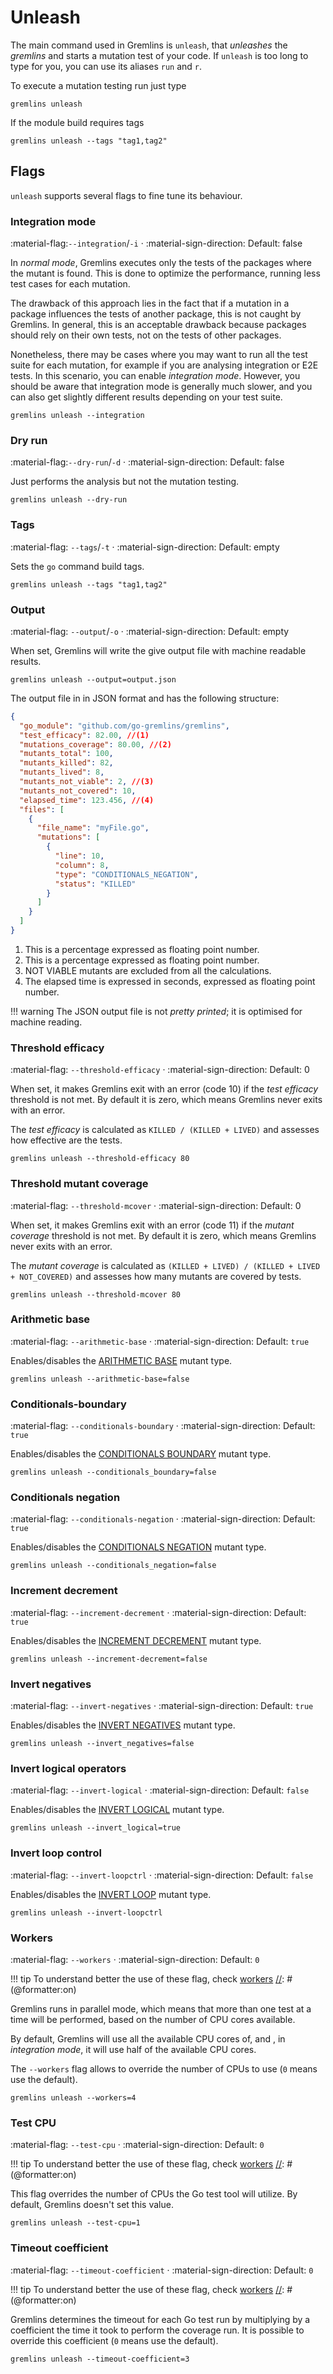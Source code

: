 # Unleash

The main command used in Gremlins is `unleash`, that _unleashes_ the _gremlins_ and starts a mutation test of your code.
If `unleash` is too long to type for you, you can use its aliases `run` and `r`.

To execute a mutation testing run just type

```shell
gremlins unleash
```

If the module build requires tags

```shell
gremlins unleash --tags "tag1,tag2"
```

## Flags

`unleash` supports several flags to fine tune its behaviour.

### Integration mode

:material-flag:`--integration`/`-i` · :material-sign-direction: Default: false

In _normal mode_, Gremlins executes only the tests of the packages where the mutant is found.
This is done to optimize the performance, running less test cases for each mutation.

The drawback of this approach lies in the fact that if a mutation in a package influences the tests
of another package, this is not caught by Gremlins. In general, this is an acceptable drawback
because packages should rely on their own tests, not on the tests of other packages.

Nonetheless, there may be cases where you may want to run all the test suite for each mutation, for
example if you are analysing integration or E2E tests. In this scenario, you can enable _integration mode_.
However, you should be aware that integration mode is generally much slower, and you can also get
slightly different results depending on your test suite.

```shell
gremlins unleash --integration
```

### Dry run

:material-flag:`--dry-run`/`-d` · :material-sign-direction: Default: false

Just performs the analysis but not the mutation testing.

```shell
gremlins unleash --dry-run
```

### Tags

:material-flag: `--tags`/`-t` · :material-sign-direction: Default: empty

Sets the `go` command build tags.

```shell
gremlins unleash --tags "tag1,tag2"
```

### Output

:material-flag: `--output`/`-o` · :material-sign-direction: Default: empty

When set, Gremlins will write the give output file with machine readable results.

```shell
gremlins unleash --output=output.json
```

The output file in in JSON format and has the following structure:

[//]: # (@formatter:off)
```json
{
  "go_module": "github.com/go-gremlins/gremlins",
  "test_efficacy": 82.00, //(1)
  "mutations_coverage": 80.00, //(2)
  "mutants_total": 100,
  "mutants_killed": 82,
  "mutants_lived": 8,
  "mutants_not_viable": 2, //(3)
  "mutants_not_covered": 10,
  "elapsed_time": 123.456, //(4)
  "files": [
    {
      "file_name": "myFile.go",
      "mutations": [
        {
          "line": 10,
          "column": 8,
          "type": "CONDITIONALS_NEGATION",
          "status": "KILLED"
        }
      ]
    }
  ]
}
```
[//]: # (@formatter:on)

1. This is a percentage expressed as floating point number.
2. This is a percentage expressed as floating point number.
3. NOT VIABLE mutants are excluded from all the calculations.
4. The elapsed time is expressed in seconds, expressed as floating point number.

[//]: # (@formatter:off)
!!! warning
    The JSON output file is not _pretty printed_; it is optimised for machine reading.

[//]: # (@formatter:on)

### Threshold efficacy

:material-flag: `--threshold-efficacy` · :material-sign-direction: Default: 0

When set, it makes Gremlins exit with an error (code 10) if the _test efficacy_ threshold is not met. By default it is
zero, which
means Gremlins never exits with an error.

The _test efficacy_ is calculated as `KILLED / (KILLED + LIVED)` and assesses how effective are the tests.

```shell
gremlins unleash --threshold-efficacy 80
```

### Threshold mutant coverage

:material-flag: `--threshold-mcover` · :material-sign-direction: Default: 0

When set, it makes Gremlins exit with an error (code 11) if the _mutant coverage_ threshold is not met. By default
it is zero, which means Gremlins never exits with an error.

The _mutant coverage_ is calculated as `(KILLED + LIVED) / (KILLED + LIVED + NOT_COVERED)` and assesses how many mutants
are covered by tests.

```shell
gremlins unleash --threshold-mcover 80
```

### Arithmetic base

:material-flag: `--arithmetic-base` · :material-sign-direction: Default: `true`

Enables/disables the [ARITHMETIC BASE](../../mutations/arithmetic_base.md) mutant type.

```shell
gremlins unleash --arithmetic-base=false
```

### Conditionals-boundary

:material-flag: `--conditionals-boundary` · :material-sign-direction: Default: `true`

Enables/disables the [CONDITIONALS BOUNDARY](../../mutations/conditionals_boundary.md) mutant type.

```shell
gremlins unleash --conditionals_boundary=false
```

### Conditionals negation

:material-flag: `--conditionals-negation` · :material-sign-direction: Default: `true`

Enables/disables the [CONDITIONALS NEGATION](../../mutations/conditionals_negation.md) mutant type.

```shell
gremlins unleash --conditionals_negation=false
```

### Increment decrement

:material-flag: `--increment-decrement` · :material-sign-direction: Default: `true`

Enables/disables the [INCREMENT DECREMENT](../../mutations/increment_decrement.md) mutant type.

```shell
gremlins unleash --increment-decrement=false
```

### Invert negatives

:material-flag: `--invert-negatives` · :material-sign-direction: Default: `true`

Enables/disables the [INVERT NEGATIVES](../../mutations/invert_negatives.md) mutant type.

```shell
gremlins unleash --invert_negatives=false
```

### Invert logical operators

:material-flag: `--invert-logical` · :material-sign-direction: Default: `false`

Enables/disables the [INVERT LOGICAL](../../mutations/invert_logical.md) mutant type.

```shell
gremlins unleash --invert_logical=true
```

### Invert loop control

:material-flag: `--invert-loopctrl` · :material-sign-direction: Default: `false`

Enables/disables the [INVERT LOOP](../../mutations/invert_loop.md) mutant type.

```shell
gremlins unleash --invert-loopctrl
```

### Workers

:material-flag: `--workers` · :material-sign-direction: Default: `0`

[//]: # (@formatter:off)
!!! tip
    To understand better the use of these flag, check [workers](workers.md)
[//]: # (@formatter:on)

Gremlins runs in parallel mode, which means that more than one test at a time will be performed, based on the number of
CPU cores available.

By default, Gremlins will use all the available CPU cores of, and , in _integration mode_, it will use half of the
available CPU cores.

The `--workers` flag allows to override the number of CPUs to use (`0` means use the default).

```shell
gremlins unleash --workers=4
```

### Test CPU

:material-flag: `--test-cpu` · :material-sign-direction: Default: `0`

[//]: # (@formatter:off)
!!! tip
    To understand better the use of these flag, check [workers](workers.md)
[//]: # (@formatter:on)

This flag overrides the number of CPUs the Go test tool will utilize. By default, Gremlins doesn't set this value.

```shell
gremlins unleash --test-cpu=1
```

### Timeout coefficient

:material-flag: `--timeout-coefficient` · :material-sign-direction: Default: `0`

[//]: # (@formatter:off)
!!! tip
    To understand better the use of these flag, check [workers](workers.md)
[//]: # (@formatter:on)

Gremlins determines the timeout for each Go test run by multiplying by a coefficient the time it took to perform the
coverage run.
It is possible to override this coefficient (`0` means use the default).

```shell
gremlins unleash --timeout-coefficient=3
```